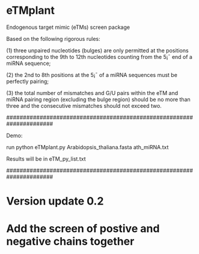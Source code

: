 # eTMplant
Endogenous target mimic (eTMs) screen package


Based on the following rigorous rules:

(1) three unpaired nucleotides (bulges) are only permitted at the positions corresponding to the 9th to 12th nucleotides counting from the 5¡¯ end of a miRNA sequence; 

(2) the 2nd to 8th positions at the 5¡¯ of a miRNA sequences must be perfectly pairing; 

(3) the total number of mismatches and G/U pairs within the eTM and miRNA pairing region (excluding the bulge region) should be no more than three and the consecutive mismatches should not exceed two. 


######################################################################

Demo:
 
   run python eTMplant.py Arabidopsis_thaliana.fasta ath_miRNA.txt

Results will be in eTM_py_list.txt

######################################################################

# Version update 0.2
# Add the screen of postive and negative chains together
